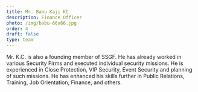 ```yaml
---
title: Mr. Babu Kaji KC
description: Finance Officer
photo: /img/babu-66x66.jpg
order: 4
draft: false
type: team
---
```

Mr. K.C. is also a founding member of SSGF. He has already worked in various Security Firms and executed individual security missions. He is experienced in Close Protection, VIP Security, Event Security and planning of such missions. He has enhanced his skills further in Public Relations, Training, Job Orientation, Finance, and others.